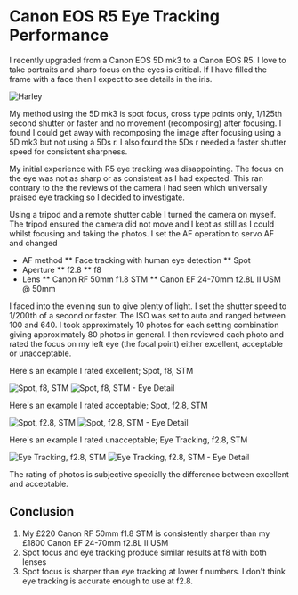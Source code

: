 # Canon EOS R5 Eye Tracking Performance

I recently upgraded from a Canon EOS 5D mk3 to a Canon EOS R5. I love to take portraits and sharp focus on the eyes is critical. If I have filled the frame with a face then I expect to see details in the iris.

![Harley](https://flic.kr/p/eJjv6u)

My method using the 5D mk3 is spot focus, cross type points only, 1/125th second shutter or faster and no movement (recomposing) after focusing. I found I could get away with recomposing the image after focusing using a 5D mk3 but not using a 5Ds r. I also found the 5Ds r needed a faster shutter speed for consistent sharpness.

My initial experience with R5 eye tracking was disappointing. The focus on the eye was not as sharp or as consistent as I had expected. This ran contrary to the the reviews of the camera I had seen which universally praised eye tracking so I decided to investigate.

Using a tripod and a remote shutter cable I turned the camera on myself. The tripod ensured the camera did not move and I kept as still as I could whilst focusing and taking the photos. I set the AF operation to servo AF and changed

* AF method
** Face tracking with human eye detection
** Spot
* Aperture
** f2.8
** f8
* Lens
** Canon RF 50mm f1.8 STM
** Canon EF 24-70mm f2.8L II USM @ 50mm

I faced into the evening sun to give plenty of light. I set the shutter speed to 1/200th of a second or faster. The ISO was set to auto and ranged between 100 and 640. I took approximately 10 photos for each setting combination giving approximately 80 photos in general. I then reviewed each photo and rated the focus on my left eye (the focal point) either excellent, acceptable or unacceptable.

Here's an example I rated excellent; Spot, f8, STM

![Spot, f8, STM](https://flic.kr/p/2kLeRwH)
![Spot, f8, STM - Eye Detail](https://flic.kr/p/2kLj9Nh)

Here's an example I rated acceptable; Spot, f2.8, STM

![Spot, f2.8, STM](https://flic.kr/p/2kLj4Z9)
![Spot, f2.8, STM - Eye Detail](https://flic.kr/p/2kLeWsE)

Here's an example I rated unacceptable; Eye Tracking, f2.8, STM

![Eye Tracking, f2.8, STM](https://flic.kr/p/2kLj4W8)
![Eye Tracking, f2.8, STM - Eye Detail](https://flic.kr/p/2kLj9NY)

The rating of photos is subjective specially the difference between excellent and acceptable.

## Conclusion

1. My £220 Canon RF 50mm f1.8 STM is consistently sharper than my £1800 Canon EF 24-70mm f2.8L II USM
1. Spot focus and eye tracking produce similar results at f8 with both lenses
1. Spot focus is sharper than eye tracking at lower f numbers. I don't think eye tracking is accurate enough to use at f2.8.
